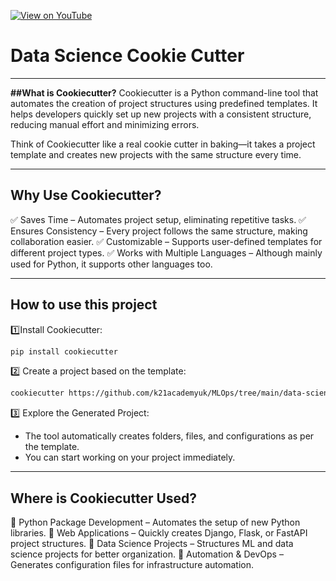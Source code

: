 [![View on YouTube](https://img.shields.io/badge/YouTube-Watch%20on%20Youtube-red?logo=youtube)](https://www.youtube.com/@K21Academy/playlists) 

# Data Science Cookie Cutter
--------------------------------------------------------------------------------
**##What is Cookiecutter?**
Cookiecutter is a Python command-line tool that automates the creation of project structures using predefined templates. It helps developers quickly set up new projects with a consistent structure, reducing manual effort and minimizing errors.

Think of Cookiecutter like a real cookie cutter in baking—it takes a project template and creates new projects with the same structure every time.

----------------------------------------------------------------------------
## Why Use Cookiecutter?

✅ Saves Time – Automates project setup, eliminating repetitive tasks.
✅ Ensures Consistency – Every project follows the same structure, making collaboration easier.
✅ Customizable – Supports user-defined templates for different project types.
✅ Works with Multiple Languages – Although mainly used for Python, it supports other languages too.  

----------------------------------------------------------------------
## How to use this project

1️⃣Install Cookiecutter:
```bash
pip install cookiecutter
```

2️⃣ Create a project based on the template:
```bash
cookiecutter https://github.com/k21academyuk/MLOps/tree/main/data-science-template
```
3️⃣ Explore the Generated Project:
- The tool automatically creates folders, files, and configurations as per the template.
- You can start working on your project immediately.
----------------------------------------------------
## Where is Cookiecutter Used?
🔹 Python Package Development – Automates the setup of new Python libraries.
🔹 Web Applications – Quickly creates Django, Flask, or FastAPI project structures.
🔹 Data Science Projects – Structures ML and data science projects for better organization.
🔹 Automation & DevOps – Generates configuration files for infrastructure automation.
